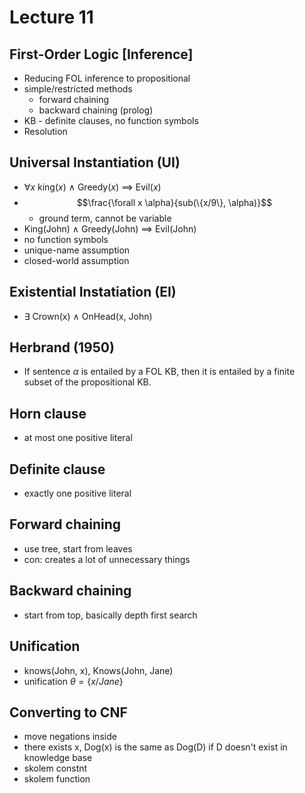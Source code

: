 # Lecture 11

## First-Order Logic [Inference]
- Reducing FOL inference to propositional
- simple/restricted methods
  - forward chaining
  - backward chaining (prolog)
- KB - definite clauses, no function symbols
- Resolution

## Universal Instantiation (UI)
- $\forall x$ king($x$) $\wedge$ Greedy($x$) $\implies$ Evil($x$)
- $$\frac{\forall x \alpha}{sub(\{x/9\}, \alpha)}$$
  - ground term, cannot be variable
- King(John) $\wedge$ Greedy(John) $\implies$ Evil(John)
- no function symbols
- unique-name assumption
- closed-world assumption

## Existential Instatiation (EI)
- $\exists$ Crown(x) $\wedge$ OnHead(x, John)

## Herbrand (1950)
- If sentence $\alpha$ is entailed by a FOL KB, then it is entailed by a finite subset of the propositional KB.

## Horn clause
- at most one positive literal

## Definite clause
- exactly one positive literal

## Forward chaining
- use tree, start from leaves
- con: creates a lot of unnecessary things

## Backward chaining
- start from top, basically depth first search

## Unification
- knows(John, x), Knows(John, Jane)
- unification $\theta=\{x/Jane\}$

## Converting to CNF
- move negations inside
- there exists x, Dog(x) is the same as Dog(D) if D doesn't exist in knowledge base
- skolem constnt
- skolem function